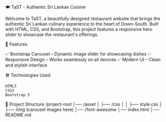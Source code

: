 🍽️ TaST - Authentic Sri Lankan Cuisine

Welcome to TaST, a beautifully designed restaurant website that brings the authentic Sri Lankan culinary experience to the heart of Down-South. Built with HTML, CSS, and Bootstrap, this project features a responsive hero slider to showcase the restaurant's offerings.

🚀 Features

✅ Bootstrap Carousel – Dynamic image slider for showcasing dishes
✅ Responsive Design – Works seamlessly on all devices
✅ Modern UI – Clean and stylish interface


🛠️ Technologies Used

    HTML5
    CSS3
    Bootstrap 5

📂 Project Structure
/project-root
│── /asset
│   ├── /css
│   │   ├── style.css
│   ├── /img (carousel images here)
│── /font-awesome
│── index.html
│── README.md

